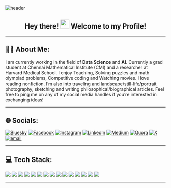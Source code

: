 <!-- Banner (Optional) -->
![header](https://capsule-render.vercel.app/api?type=waving&color=gradient&height=140&section=header&text=GAURANGA%20KUMAR%20BAISHYA&fontSize=30&fontColor=ffffff)

<!-- Greeting / Intro -->
<div align="center">
  <h2>Hey there! <img src="https://media.giphy.com/media/hvRJCLFzcasrR4ia7z/giphy.gif" width="28"> Welcome to my Profile!</h2>
</div>

---

## 👨‍💻 About Me:
I am currently working in the field of **Data Science** and **AI**. Currently a grad student at Chennai Mathematical Institute (CMI) and a researcher at Harvard Medical School. I enjoy Teaching, Solving puzzles and math olympiad problems, Competitive coding and Watching movies. I love reading nonfiction. I’m also into traveling and landscape/still-life/portrait photography, sketching and writing philosophical/biographical articles. Feel free to ping me on any of my social media handles if you’re interested in exchanging ideas!

---

## 🌐 Socials:
[![Bluesky](https://img.shields.io/badge/bluesky-0285FF?style=for-the-badge&logo=bluesky&logoColor=%23FFFFFF)](https://bsky.app/profile/GaurangaKrB)
[![Facebook](https://img.shields.io/badge/Facebook-%231877F2.svg?style=for-the-badge&logo=Facebook&logoColor=white)](https://facebook.com/gauranga.baishya.5)
[![Instagram](https://img.shields.io/badge/Instagram-%23E4405F.svg?style=for-the-badge&logo=Instagram&logoColor=white)](https://instagram.com/gaurangakrb)
[![LinkedIn](https://img.shields.io/badge/LinkedIn-%230077B5.svg?style=for-the-badge&logo=linkedin&logoColor=white)](https://linkedin.com/in/gauranga-kumar-baishya-4a12731ba)
[![Medium](https://img.shields.io/badge/Medium-12100E?style=for-the-badge&logo=medium&logoColor=white)](https://medium.com/@gaurangabaishya15)
[![Quora](https://img.shields.io/badge/Quora-%23B92B27.svg?style=for-the-badge&logo=Quora&logoColor=white)](https://quora.com/profile/Gauranga-Kumar-Baishya)
[![X](https://img.shields.io/badge/X-black.svg?style=for-the-badge&logo=X&logoColor=white)](https://x.com/GkrB15)
[![email](https://img.shields.io/badge/Email-D14836?style=for-the-badge&logo=gmail&logoColor=white)](mailto:gaurangabaishya15@gmail.com)

---

## 💻 Tech Stack:
<p>
  <img src="https://img.shields.io/badge/c++-%2300599C.svg?style=for-the-badge&logo=c%2B%2B&logoColor=white" />
  <img src="https://img.shields.io/badge/latex-%23008080.svg?style=for-the-badge&logo=latex&logoColor=white" />
  <img src="https://img.shields.io/badge/markdown-%23000000.svg?style=for-the-badge&logo=markdown&logoColor=white" />
  <img src="https://img.shields.io/badge/python-3670A0?style=for-the-badge&logo=python&logoColor=ffdd54" />
  <img src="https://img.shields.io/badge/r-%23276DC3.svg?style=for-the-badge&logo=r&logoColor=white" />
  <img src="https://img.shields.io/badge/Keras-%23D00000.svg?style=for-the-badge&logo=Keras&logoColor=white" />
  <img src="https://img.shields.io/badge/Matplotlib-%23ffffff.svg?style=for-the-badge&logo=Matplotlib&logoColor=black" />
  <img src="https://img.shields.io/badge/mlflow-%23d9ead3.svg?style=for-the-badge&logo=numpy&logoColor=blue" />
  <img src="https://img.shields.io/badge/numpy-%23013243.svg?style=for-the-badge&logo=numpy&logoColor=white" />
  <img src="https://img.shields.io/badge/pandas-%23150458.svg?style=for-the-badge&logo=pandas&logoColor=white" />
  <img src="https://img.shields.io/badge/Plotly-%233F4F75.svg?style=for-the-badge&logo=plotly&logoColor=white" />
  <img src="https://img.shields.io/badge/PyTorch-%23EE4C2C.svg?style=for-the-badge&logo=PyTorch&logoColor=white" />
  <img src="https://img.shields.io/badge/scikit--learn-%23F7931E.svg?style=for-the-badge&logo=scikit-learn&logoColor=white" />
  <img src="https://img.shields.io/badge/TensorFlow-%23FF6F00.svg?style=for-the-badge&logo=TensorFlow&logoColor=white" />
  <img src="https://img.shields.io/badge/SciPy-%230C55A5.svg?style=for-the-badge&logo=scipy&logoColor=white" />
</p>

---
